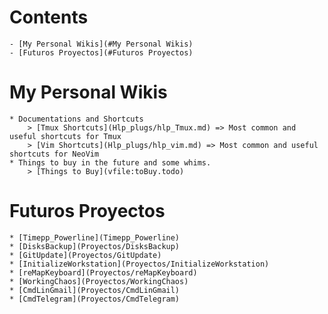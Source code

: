 # Contents
    - [My Personal Wikis](#My Personal Wikis)
    - [Futuros Proyectos](#Futuros Proyectos)

# My Personal Wikis

    * Documentations and Shortcuts
        > [Tmux Shortcuts](Hlp_plugs/hlp_Tmux.md) => Most common and useful shortcuts for Tmux
        > [Vim Shortcuts](Hlp_plugs/hlp_vim.md) => Most common and useful shortcuts for NeoVim
    * Things to buy in the future and some whims.
        > [Things to Buy](vfile:toBuy.todo)


# Futuros Proyectos

    * [Timepp_Powerline](Timepp_Powerline)
    * [DisksBackup](Proyectos/DisksBackup)
    * [GitUpdate](Proyectos/GitUpdate)
    * [InitializeWorkstation](Proyectos/InitializeWorkstation)
    * [reMapKeyboard](Proyectos/reMapKeyboard)
    * [WorkingChaos](Proyectos/WorkingChaos)
    * [CmdLinGmail](Proyectos/CmdLinGmail)
    * [CmdTelegram](Proyectos/CmdTelegram)
